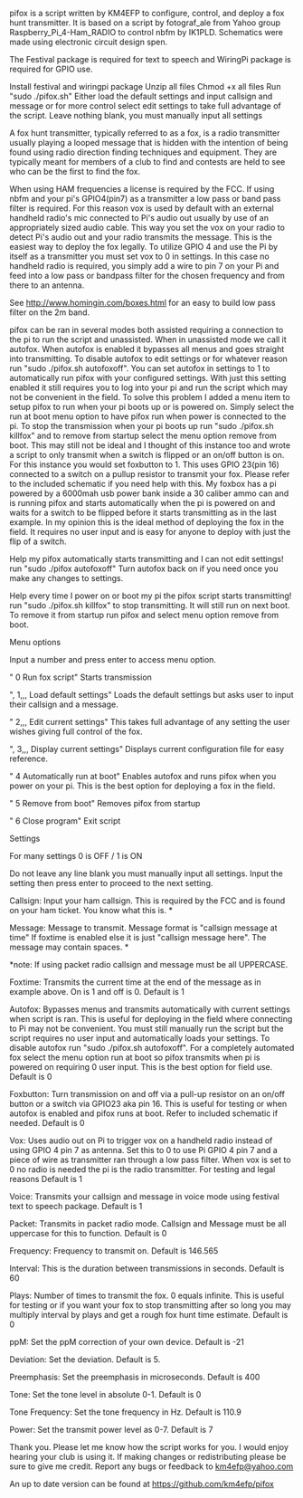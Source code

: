 pifox is a script written by KM4EFP to configure, control, and deploy a fox hunt transmitter.  It is based on a script by fotograf_ale from Yahoo group Raspberry_Pi_4-Ham_RADIO to control nbfm by IK1PLD.  Schematics were made using electronic circuit design spen.

The Festival package is required for text to speech and WiringPi package is required for GPIO use.

Install festival and wiringpi package
Unzip all files
Chmod +x all files
Run "sudo ./pifox.sh"
Either load the default settings and input callsign and message or for more control select edit settings to take full advantage of the script. Leave nothing blank, you must manually input all settings

A fox hunt transmitter, typically referred to as a fox, is a radio transmitter usually playing a looped message that is hidden with the intention of being found using radio direction finding techniques and equipment.  They are typically meant for members of a club to find and contests are held to see who can be the first to find the fox.

When using HAM frequencies a license is required by the FCC.  If using nbfm and your pi's GPIO4(pin7) as a transmitter a low pass or band pass filter is required.  For this reason vox is used by default with an external handheld radio's mic connected to Pi's audio out usually by use of an appropriately sized audio cable.  This way you set the vox on your radio to detect Pi's audio out and your radio transmits the message.  This is the easiest way to deploy the fox legally.  To utilize GPIO 4 and use the Pi by itself as a transmitter you must set vox to 0 in settings.  In this case no handheld radio is required, you simply add a wire to pin 7 on your Pi and feed into a low pass or bandpass filter for the chosen frequency and from there to an antenna.

See http://www.homingin.com/boxes.html for an easy to build low pass filter on the 2m band.

pifox can be ran in several modes both assisted requiring a connection to the pi to run the script and unassisted.  When in unassisted mode we call it autofox.  When autofox is enabled it bypasses all menus and goes straight into transmitting.  To disable autofox to edit settings or for whatever reason run "sudo ./pifox.sh autofoxoff".  You can set autofox in settings to 1 to automatically run pifox with your configured settings.  With just this setting enabled it still requires you to log into your pi and run the script which may not be convenient in the field.  To solve this problem I added a menu item to setup pifox to run when your pi boots up or is powered on.  Simply select the run at boot menu option to have pifox run when power is connected to the pi.  To stop the transmission when your pi boots up run "sudo ./pifox.sh killfox" and to remove from startup select the menu option remove from boot.  This may still not be ideal and I thought of this instance too and wrote a script to only transmit when a switch is flipped or an on/off button is on.  For this instance you would set foxbutton to 1.  This uses GPIO 23(pin 16) connected to a switch on a pullup resistor to transmit your fox.  Please refer to the included schematic if you need help with this.  My foxbox has a pi powered by a 6000mah usb power bank inside a 30 caliber ammo can and is running pifox and starts automatically when the pi is powered on and waits for a switch to be flipped before it starts transmitting as in the last example.  In my opinion this is the ideal method of deploying the fox in the field. It requires no user input and is easy for anyone to deploy with just the flip of a switch.

Help my pifox automatically starts transmitting and I can not edit settings!
run "sudo ./pifox autofoxoff"
Turn autofox back on if you need  once you make any changes to settings.

Help every time I power on or boot my pi the pifox script starts transmitting!
run "sudo ./pifox.sh killfox" to stop transmitting.
It will still run on next boot.  To remove it from startup run pifox and select menu option remove from boot.

Menu options

Input a number and press enter to access menu option.

"  0    Run fox script"
Starts transmission

", 1,,, Load default settings"
Loads the default settings but asks user to input their callsign and a message.

"  2,,, Edit current settings"
This takes full advantage of any setting the user wishes giving full control of the fox.

", 3,,, Display current settings"
Displays current configuration file for easy reference.

"  4    Automatically run at boot"
Enables autofox and runs pifox when you power on your pi.  This is the best option for deploying a fox in the field.

"  5    Remove from boot"
Removes pifox from startup

"  6    Close program"
Exit script


Settings

For many settings 0 is OFF / 1 is ON

Do not leave any line blank you must manually input all settings.  Input the setting then press enter to proceed to the next setting.

Callsign:
Input your ham callsign.  This is required by the FCC and is found on your ham ticket.  You know what this is. *

Message:
Message to transmit.  Message format is "callsign message at time" If foxtime is enabled else it is just "callsign message here".  The message may contain spaces. *

*note: If using packet radio callsign and message must be all UPPERCASE.

Foxtime: 
Transmits the current time at the end of the message as in example above.  On is 1 and off is 0.
Default is 1

Autofox:
Bypasses menus and transmits automatically with current settings when script is ran.  This is useful for deploying in the field where connecting to Pi  may not be convenient.  You must still manually run the script but the script requires no user input and automatically loads your settings.  To disable autofox run \"sudo ./pifox.sh autofoxoff\".  For a completely automated fox select the menu option run at boot so pifox transmits when pi is powered on requiring 0 user input.  This is the best option for field use.
Default is 0

Foxbutton:
Turn transmission on and off via a pull-up resistor on an on/off button or a switch via GPIO23 aka pin 16.  This is useful for testing or when autofox is enabled and pifox runs at boot.  Refer to included schematic if needed.
Default is 0

Vox:
Uses audio out on Pi to trigger vox on a handheld radio instead of using GPIO 4 pin 7 as antenna.  Set this to 0 to use Pi GPIO 4 pin 7 and a piece of wire as transmitter ran through a low pass filter.  When vox is set to 0 no radio is needed the pi is the radio transmitter.  For testing and legal reasons
Default is 1

Voice:
Transmits your callsign and message in voice mode using festival text to speech package.
Default is 1

Packet:
Transmits in packet radio mode.  Callsign and Message must be all uppercase for this to function.
Default is 0

Frequency:
Frequency to transmit on.
Default is 146.565

Interval:
This is the duration between transmissions in seconds.
Default is 60

Plays:
Number of times to transmit the fox. 0 equals infinite.  This is useful for testing or if you want your fox to stop transmitting after so long you may multiply interval by plays and get a rough fox hunt time estimate.
Default is 0

ppM: Set the ppM correction of your own device.
Default is -21

Deviation:
Set the deviation.
Default is 5.

Preemphasis:
Set the preemphasis in microseconds.
Default is 400

Tone:
Set the tone level in absolute 0-1.
Default is 0

Tone Frequency:
Set the tone frequency in Hz.
Default is 110.9

Power:
Set the transmit power level as 0-7.
Default is 7

Thank you.  Please let me know how the script works for you. I would enjoy hearing your club is using it.  If making changes or redistributing please be sure to give me credit.  Report any bugs or feedback to km4efp@yahoo.com 

An up to date version can be found at
https://github.com/km4efp/pifox
